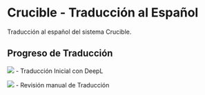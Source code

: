 # Crucible - Traducción al Español
Traducción al español del sistema Crucible.

## Progreso de Traducción
![](https://geps.dev/progress/100) - Traducción Inicial con DeepL

![](https://geps.dev/progress/48) - Revisión manual de Traducción
